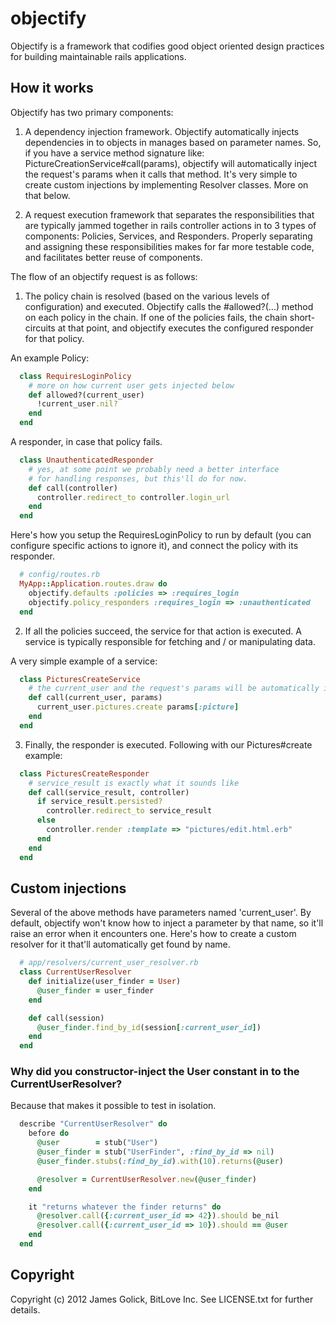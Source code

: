 # objectify

Objectify is a framework that codifies good object oriented design practices for building maintainable rails applications.

## How it works

Objectify has two primary components:

  1. A dependency injection framework. Objectify automatically injects dependencies in to objects in manages based on parameter names. So, if you have a service method signature like: PictureCreationService#call(params), objectify will automatically inject the request's params when it calls that method. It's very simple to create custom injections by implementing Resolver classes. More on that below.

  2. A request execution framework that separates the responsibilities that are typically jammed together in rails controller actions in to 3 types of components: Policies, Services, and Responders. Properly separating and assigning these responsibilities makes for far more testable code, and facilitates better reuse of components.

The flow of an objectify request is as follows:

  1. The policy chain is resolved (based on the various levels of configuration) and executed. Objectify calls the #allowed?(...) method on each policy in the chain. If one of the policies fails, the chain short-circuits at that point, and objectify executes the configured responder for that policy.

  An example Policy:

  ```ruby
    class RequiresLoginPolicy
      # more on how current user gets injected below
      def allowed?(current_user) 
        !current_user.nil?
      end
    end
  ```

  A responder, in case that policy fails.

  ```ruby
    class UnauthenticatedResponder
      # yes, at some point we probably need a better interface
      # for handling responses, but this'll do for now.
      def call(controller)
        controller.redirect_to controller.login_url
      end
    end
  ```

  Here's how you setup the RequiresLoginPolicy to run by default (you can configure specific actions to ignore it), and connect the policy with its responder.

  ```ruby
    # config/routes.rb
    MyApp::Application.routes.draw do
      objectify.defaults :policies => :requires_login
      objectify.policy_responders :requires_login => :unauthenticated
    end
  ```

  2. If all the policies succeed, the service for that action is executed. A service is typically responsible for fetching and / or manipulating data.

  A very simple example of a service:

  ```ruby
    class PicturesCreateService
      # the current_user and the request's params will be automatically injected here.
      def call(current_user, params)
        current_user.pictures.create params[:picture]
      end
    end
  ```

  3. Finally, the responder is executed. Following with our Pictures#create example:

  ```ruby
    class PicturesCreateResponder
      # service_result is exactly what it sounds like
      def call(service_result, controller)
        if service_result.persisted?
          controller.redirect_to service_result
        else
          controller.render :template => "pictures/edit.html.erb"
        end
      end
    end
  ```

## Custom injections

  Several of the above methods have parameters named 'current_user'. By default, objectify won't know how to inject a parameter by that name, so it'll raise an error when it encounters one. Here's how to create a custom resolver for it that'll automatically get found by name.

  ```ruby
    # app/resolvers/current_user_resolver.rb
    class CurrentUserResolver
      def initialize(user_finder = User)
        @user_finder = user_finder
      end

      def call(session)
        @user_finder.find_by_id(session[:current_user_id])
      end
    end
  ```

### Why did you constructor-inject the User constant in to the CurrentUserResolver?
  
  Because that makes it possible to test in isolation.

  ```ruby
    describe "CurrentUserResolver" do
      before do
        @user        = stub("User")
        @user_finder = stub("UserFinder", :find_by_id => nil)
        @user_finder.stubs(:find_by_id).with(10).returns(@user)

        @resolver = CurrentUserResolver.new(@user_finder)
      end

      it "returns whatever the finder returns" do
        @resolver.call({:current_user_id => 42}).should be_nil
        @resolver.call({:current_user_id => 10}).should == @user
      end
    end
  ```

## Copyright

Copyright (c) 2012 James Golick, BitLove Inc. See LICENSE.txt for
further details.
